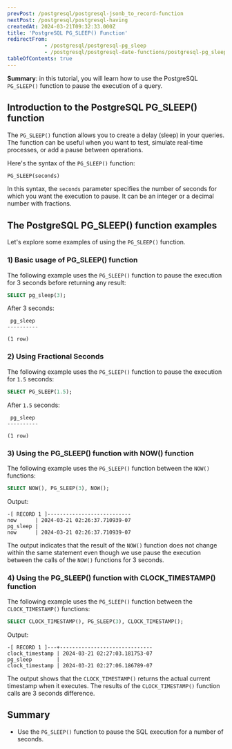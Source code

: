 ```yaml
---
prevPost: /postgresql/postgresql-jsonb_to_record-function
nextPost: /postgresql/postgresql-having
createdAt: 2024-03-21T09:32:33.000Z
title: 'PostgreSQL PG_SLEEP() Function'
redirectFrom:
            - /postgresql/postgresql-pg_sleep 
            - /postgresql/postgresql-date-functions/postgresql-pg_sleep
tableOfContents: true
---
```



**Summary**: in this tutorial, you will learn how to use the PostgreSQL `PG_SLEEP()` function to pause the execution of a query.

## Introduction to the PostgreSQL PG_SLEEP() function

The `PG_SLEEP()` function allows you to create a delay (sleep) in your queries. The function can be useful when you want to test, simulate real-time processes, or add a pause between operations.

Here's the syntax of the `PG_SLEEP()` function:

```sql
PG_SLEEP(seconds)
```

In this syntax, the `seconds` parameter specifies the number of seconds for which you want the execution to pause. It can be an integer or a decimal number with fractions.

## The PostgreSQL PG_SLEEP() function examples

Let's explore some examples of using the `PG_SLEEP()` function.

### 1) Basic usage of PG_SLEEP() function

The following example uses the `PG_SLEEP()` function to pause the execution for 3 seconds before returning any result:

```sql
SELECT pg_sleep(3);
```

After 3 seconds:

```
 pg_sleep
----------

(1 row)
```

### 2) Using Fractional Seconds

The following example uses the `PG_SLEEP()` function to pause the execution for `1.5` seconds:

```sql
SELECT PG_SLEEP(1.5);
```

After `1.5` seconds:

```
 pg_sleep
----------

(1 row)
```

### 3) Using the PG_SLEEP() function with NOW() function

The following example uses the `PG_SLEEP()` function between the `NOW()` functions:

```sql
SELECT NOW(), PG_SLEEP(3), NOW();
```

Output:

```
-[ RECORD 1 ]---------------------------
now      | 2024-03-21 02:26:37.710939-07
pg_sleep |
now      | 2024-03-21 02:26:37.710939-07
```

The output indicates that the result of the `NOW()` function does not change within the same statement even though we use pause the execution between the calls of the `NOW()` functions for 3 seconds.

### 4) Using the PG_SLEEP() function with CLOCK_TIMESTAMP() function

The following example uses the `PG_SLEEP()` function between the `CLOCK_TIMESTAMP()` functions:

```sql
SELECT CLOCK_TIMESTAMP(), PG_SLEEP(3), CLOCK_TIMESTAMP();
```

Output:

```
-[ RECORD 1 ]---+------------------------------
clock_timestamp | 2024-03-21 02:27:03.181753-07
pg_sleep        |
clock_timestamp | 2024-03-21 02:27:06.186789-07
```

The output shows that the `CLOCK_TIMESTAMP()` returns the actual current timestamp when it executes. The results of the `CLOCK_TIMESTAMP()` function calls are 3 seconds difference.

## Summary

- Use the `PG_SLEEP()` function to pause the SQL execution for a number of seconds.
